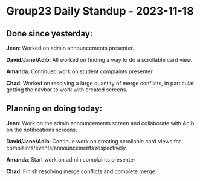 # Group23 Daily Standup - 2023-11-18

## Done since yesterday:

**Jean**: Worked on admin announcements presenter.

**David/Jane/Adib**: All worked on finding a way to do a scrollable card view.

**Amanda**: Continued work on student complaints presenter.

**Chad**: Worked on resolving a large quantity of merge conflicts, in particular getting the navbar to work with created screens.

## Planning on doing today:

**Jean**: Work on the admin announcements screen and collaborate with Adib on the notifications screens.

**David/Jane/Adib**: Continue work on creating scrollable card views for complaints/events/announcements respectively.

**Amanda**: Start work on admin complaints presenter

**Chad**: Finish resolving merge conflicts and complete merge.
